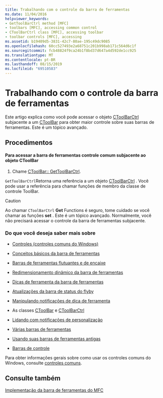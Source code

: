 ```yaml
---
title: Trabalhando com o controle da barra de ferramentas
ms.date: 11/04/2016
helpviewer_keywords:
- GetToolBarCtrl method [MFC]
- toolbars [MFC], accessing common control
- CToolBarCtrl class [MFC], accessing toolbar
- toolbar controls [MFC], accessing
ms.assetid: b19409d5-3831-42c7-80ae-195c49dc9085
ms.openlocfilehash: 60cc527493e2a68751c201b998ab171c564d6c1f
ms.sourcegitcommit: fcb48824f9ca24b1f8bd37d647a4d592de1cc925
ms.translationtype: MT
ms.contentlocale: pt-BR
ms.lasthandoff: 08/15/2019
ms.locfileid: "69510583"
---
```

# <a name="working-with-the-toolbar-control"></a>Trabalhando com o controle da barra de ferramentas

Este artigo explica como você pode acessar o objeto [CToolBarCtrl](../mfc/reference/ctoolbarctrl-class.md) subjacente a um [CToolBar](../mfc/reference/ctoolbar-class.md) para obter maior controle sobre suas barras de ferramentas. Este é um tópico avançado.

## <a name="procedures"></a>Procedimentos

#### <a name="to-access-the-toolbar-common-control-underlying-your-ctoolbar-object"></a>Para acessar a barra de ferramentas controle comum subjacente ao objeto CToolBar

1. Chame [CToolBar:: GetToolBarCtrl](../mfc/reference/ctoolbar-class.md#gettoolbarctrl).

`GetToolBarCtrl`Retorna uma referência a um objeto [CToolBarCtrl](../mfc/reference/ctoolbarctrl-class.md) . Você pode usar a referência para chamar funções de membro da classe de controle ToolBar.

> [!CAUTION]
>  Ao chamar `CToolBarCtrl` **Get** Functions é seguro, tome cuidado se você chamar as funções **set** . Este é um tópico avançado. Normalmente, você não precisará acessar o controle da barra de ferramentas subjacente.

### <a name="what-do-you-want-to-know-more-about"></a>Do que você deseja saber mais sobre

- [Controles (controles comuns do Windows)](../mfc/controls-mfc.md)

- [Conceitos básicos da barra de ferramentas](../mfc/toolbar-fundamentals.md)

- [Barras de ferramentas flutuantes e de encaixe](../mfc/docking-and-floating-toolbars.md)

- [Redimensionamento dinâmico da barra de ferramentas](../mfc/docking-and-floating-toolbars.md)

- [Dicas de ferramenta da barra de ferramentas](../mfc/toolbar-tool-tips.md)

- [Atualizações da barra de status do flyby](../mfc/toolbar-tool-tips.md)

- [Manipulando notificações de dica de ferramenta](../mfc/handling-tool-tip-notifications.md)

- As classes [CToolBar](../mfc/reference/ctoolbar-class.md) e [CToolBarCtrl](../mfc/reference/ctoolbarctrl-class.md)

- [Lidando com notificações de personalização](../mfc/handling-customization-notifications.md)

- [Várias barras de ferramentas](../mfc/toolbar-fundamentals.md)

- [Usando suas barras de ferramentas antigas](../mfc/using-your-old-toolbars.md)

- [Barras de controle](../mfc/control-bars.md)

Para obter informações gerais sobre como usar os controles comuns do Windows, consulte [controles comuns](/windows/win32/Controls/common-controls-intro).

## <a name="see-also"></a>Consulte também

[Implementação da barra de ferramentas do MFC](../mfc/mfc-toolbar-implementation.md)
